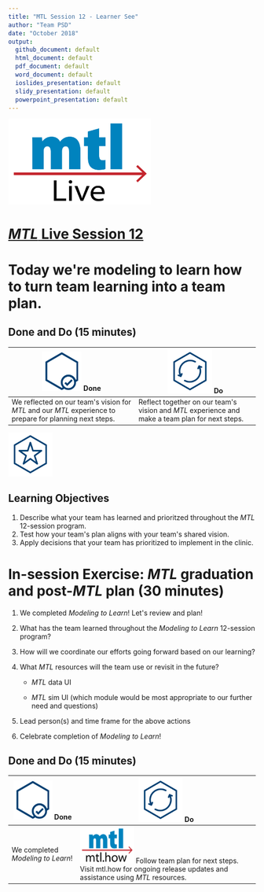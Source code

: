 ```yaml
---
title: "MTL Session 12 - Learner See"
author: "Team PSD"
date: "October 2018"
output: 
  github_document: default
  html_document: default
  pdf_document: default
  word_document: default
  ioslides_presentation: default
  slidy_presentation: default
  powerpoint_presentation: default
---
```


<img src = "https://github.com/lzim/teampsd/blob/master/resources/logos/mtl_live_sq_sm.png"
     height = "175" width = "290">  

# [*MTL* Live Session 12](https://github.com/lzim/teampsd/blob/master/mtl_facilitate_workgroup/mtl_live_guide/mtl_live_session12_see.Rmd "MTL Live Session 12")

# Today we're modeling to learn how to turn team learning into a team plan.

## Done and Do (15 minutes)
<!-- Do/Done Tables -->
| <img src = "https://github.com/lzim/teampsd/blob/master/resources/icons/done.png" height = "80" width = "80"> **Done** | <img src = "https://github.com/lzim/teampsd/blob/master/resources/icons/do.png" height = "90" width = "90"> **Do** |
| --- | --- | 
| We reflected on our team's vision for _MTL_ and our _MTL_ experience to prepare for planning next steps. | Reflect together on our team's vision and _MTL_ experience and make a team plan for next steps. | 

<!-- Learning Objectives Icon --> 
<img src = "https://github.com/lzim/teampsd/blob/master/resources/icons/learning_objectives.png" height = "90" width = "90" style ="display: inline-block"/> 

## Learning Objectives

1. Describe what your team has learned and prioritzed throughout the *MTL* 12-session program.
2. Test how your team's plan aligns with your team's shared vision.
3. Apply decisions that your team has prioritized to implement in the clinic.

# In-session Exercise: *MTL* graduation and post-*MTL* plan (30 minutes)

1. We completed _Modeling to Learn_! Let's review and plan!

2.  What has the team learned throughout the *Modeling to Learn* 12-session program?

3. How will we coordinate our efforts going forward based on our learning?

4. What *MTL* resources will the team use or revisit in the future?

    - *MTL* data UI 
    
    - *MTL* sim UI (which module would be most appropriate to our further need and questions)

5. Lead person(s) and time frame for the above actions 

6. Celebrate completion of *Modeling to Learn*!



## Done and Do (15 minutes)
<!-- Do/Done Tables -->
| <img src = "https://github.com/lzim/teampsd/blob/master/resources/icons/done.png" height = "80" width = "80"> **Done** | <img src = "https://github.com/lzim/teampsd/blob/master/resources/icons/do.png" height = "90" width = "90"> **Do** |
| --- | --- | 
| We completed _Modeling to Learn_!|[<img src = "https://raw.githubusercontent.com/lzim/teampsd/master/resources/logos/mtl_how_sm.png" height = "75" width = "110">](http://mtl.how) Follow team plan for next steps. Visit mtl.how for ongoing release updates and assistance using _MTL_ resources. | 



